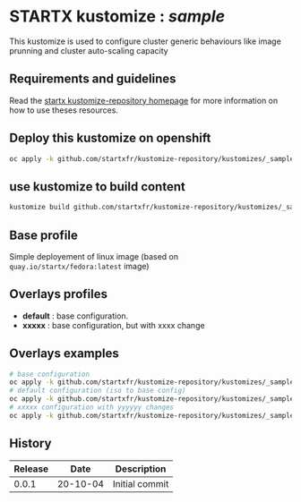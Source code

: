 # STARTX kustomize : _sample_

This kustomize is used to configure cluster generic behaviours like image prunning and cluster auto-scaling capacity

## Requirements and guidelines

Read the [startx kustomize-repository homepage](https://startxfr.github.io/kustomize-repository) for
more information on how to use theses resources.

## Deploy this kustomize on openshift

```bash
oc apply -k github.com/startxfr/kustomize-repository/kustomizes/_sample_
```

## use kustomize to build content

```bash
kustomize build github.com/startxfr/kustomize-repository/kustomizes/_sample_
```

## Base profile

Simple deployement of linux image (based on `quay.io/startx/fedora:latest` image)

## Overlays profiles

- **default** : base configuration.
- **xxxxx** : base configuration, but with xxxx change

## Overlays examples

```bash
# base configuration
oc apply -k github.com/startxfr/kustomize-repository/kustomizes/_sample_/base
# default configuration (iso to base config)
oc apply -k github.com/startxfr/kustomize-repository/kustomizes/_sample_/overlays/default
# xxxxx configuration with yyyyyy changes
oc apply -k github.com/startxfr/kustomize-repository/kustomizes/_sample_/overlays/xxxxx
```

## History

| Release | Date       | Description
| ------- | ---------- | -----------------------
| 0.0.1   | 20-10-04   | Initial commit
